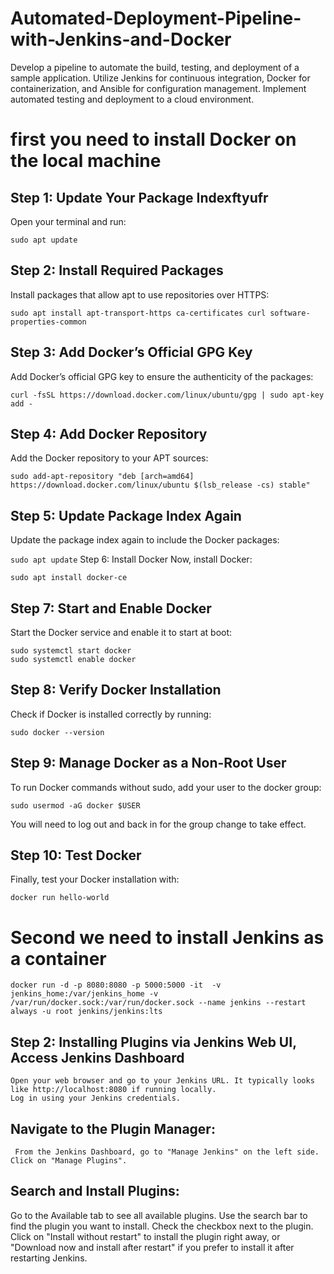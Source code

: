 # Automated-Deployment-Pipeline-with-Jenkins-and-Docker
Develop a pipeline to automate the build, testing, and deployment of a sample application. Utilize Jenkins for continuous integration, Docker for containerization, and Ansible for configuration management. Implement automated testing and deployment to a cloud environment.

# first you need to install Docker on the local machine  

## Step 1: Update Your Package Indexftyufr
Open your terminal and run:

```
sudo apt update
```

## Step 2: Install Required Packages
Install packages that allow apt to use repositories over HTTPS:

```
sudo apt install apt-transport-https ca-certificates curl software-properties-common
```
## Step 3: Add Docker’s Official GPG Key
Add Docker’s official GPG key to ensure the authenticity of the packages:
```
curl -fsSL https://download.docker.com/linux/ubuntu/gpg | sudo apt-key add -
```

## Step 4: Add Docker Repository
Add the Docker repository to your APT sources:
```
sudo add-apt-repository "deb [arch=amd64] https://download.docker.com/linux/ubuntu $(lsb_release -cs) stable"
```
## Step 5: Update Package Index Again
Update the package index again to include the Docker packages:

``` sudo apt update ```
Step 6: Install Docker
Now, install Docker:

```
sudo apt install docker-ce
```
## Step 7: Start and Enable Docker
Start the Docker service and enable it to start at boot:

```
sudo systemctl start docker
sudo systemctl enable docker
```

## Step 8: Verify Docker Installation
Check if Docker is installed correctly by running:

```
sudo docker --version
```

## Step 9: Manage Docker as a Non-Root User
To run Docker commands without sudo, add your user to the docker group:

```
sudo usermod -aG docker $USER
```
You will need to log out and back in for the group change to take effect.

## Step 10: Test Docker
Finally, test your Docker installation with:

```
docker run hello-world
```
# Second we need to install Jenkins as a container 
  ```
 docker run -d -p 8080:8080 -p 5000:5000 -it  -v jenkins_home:/var/jenkins_home -v /var/run/docker.sock:/var/run/docker.sock --name jenkins --restart always -u root jenkins/jenkins:lts
  ```
## Step 2: Installing Plugins via Jenkins Web UI, Access Jenkins Dashboard
    Open your web browser and go to your Jenkins URL. It typically looks like http://localhost:8080 if running locally.
    Log in using your Jenkins credentials.
## Navigate to the Plugin Manager:
     From the Jenkins Dashboard, go to "Manage Jenkins" on the left side.
    Click on "Manage Plugins".
## Search and Install Plugins:
   Go to the Available tab to see all available plugins.
   Use the search bar to find the plugin you want to install.
   Check the checkbox next to the plugin.
   Click on "Install without restart" to install the plugin right away, or "Download now and install after restart" if you prefer to install it after restarting Jenkins.
